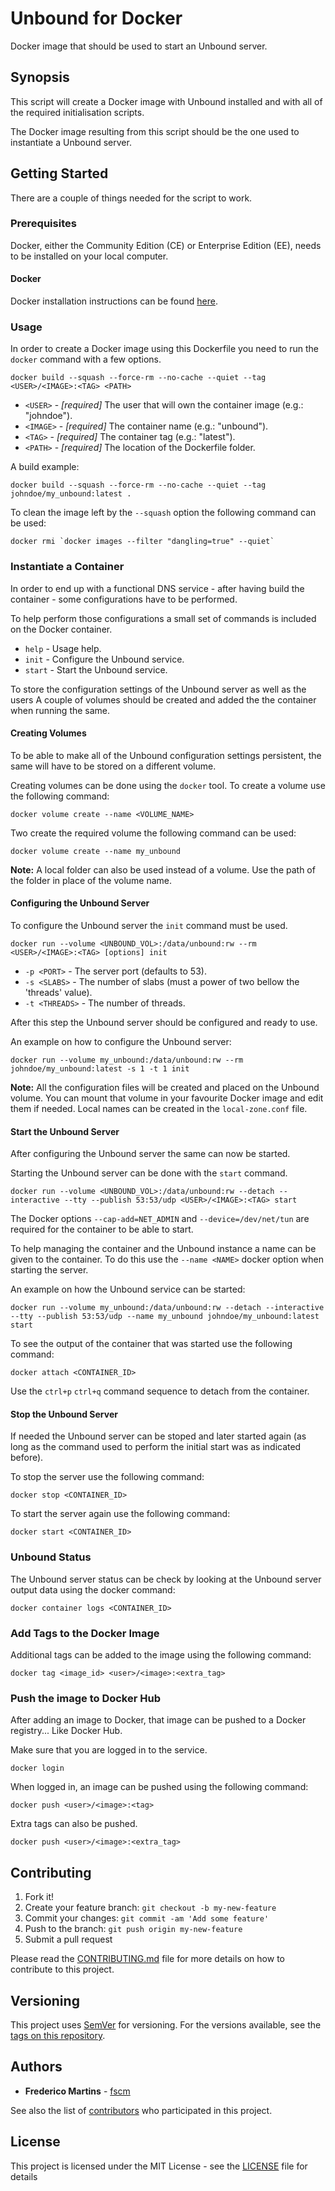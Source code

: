 # Unbound for Docker

Docker image that should be used to start an Unbound server.

## Synopsis

This script will create a Docker image with Unbound installed and with all
of the required initialisation scripts.

The Docker image resulting from this script should be the one used to
instantiate a Unbound server.

## Getting Started

There are a couple of things needed for the script to work.

### Prerequisites

Docker, either the Community Edition (CE) or Enterprise Edition (EE), needs to
be installed on your local computer.

#### Docker

Docker installation instructions can be found
[here](https://docs.docker.com/install/).

### Usage

In order to create a Docker image using this Dockerfile you need to run the
`docker` command with a few options.

```
docker build --squash --force-rm --no-cache --quiet --tag <USER>/<IMAGE>:<TAG> <PATH>
```

* `<USER>` - *[required]* The user that will own the container image (e.g.: "johndoe").
* `<IMAGE>` - *[required]* The container name (e.g.: "unbound").
* `<TAG>` - *[required]* The container tag (e.g.: "latest").
* `<PATH>` - *[required]* The location of the Dockerfile folder.

A build example:

```
docker build --squash --force-rm --no-cache --quiet --tag johndoe/my_unbound:latest .
```

To clean the _<none>_ image left by the `--squash` option the following command
can be used:

```
docker rmi `docker images --filter "dangling=true" --quiet`
```

### Instantiate a Container

In order to end up with a functional DNS service - after having build
the container - some configurations have to be performed.

To help perform those configurations a small set of commands is included on the
Docker container.

- `help` - Usage help.
- `init` - Configure the Unbound service.
- `start` - Start the Unbound service.

To store the configuration settings of the Unbound server as well as the users
A couple of volumes should be created and added the the container when running
the same.

#### Creating Volumes

To be able to make all of the Unbound configuration settings persistent, the
same will have to be stored on a different volume.

Creating volumes can be done using the `docker` tool. To create a volume use
the following command:

```
docker volume create --name <VOLUME_NAME>
```

Two create the required volume the following command can be used:

```
docker volume create --name my_unbound
```

**Note:** A local folder can also be used instead of a volume. Use the path of
the folder in place of the volume name.

#### Configuring the Unbound Server

To configure the Unbound server the `init` command must be used.

```
docker run --volume <UNBOUND_VOL>:/data/unbound:rw --rm <USER>/<IMAGE>:<TAG> [options] init
```

* `-p <PORT>` - The server port (defaults to 53).
* `-s <SLABS>` - The number of slabs (must a power of two bellow the 'threads' value).
* `-t <THREADS>` - The number of threads.

After this step the Unbound server should be configured and ready to use.

An example on how to configure the Unbound server:

```
docker run --volume my_unbound:/data/unbound:rw --rm johndoe/my_unbound:latest -s 1 -t 1 init
```

**Note:** All the configuration files will be created and placed on the Unbound
volume. You can mount that volume in your favourite Docker image and edit them
if needed. Local names can be created in the `local-zone.conf` file.

#### Start the Unbound Server

After configuring the Unbound server the same can now be started.

Starting the Unbound server can be done with the `start` command.

```
docker run --volume <UNBOUND_VOL>:/data/unbound:rw --detach --interactive --tty --publish 53:53/udp <USER>/<IMAGE>:<TAG> start
```

The Docker options `--cap-add=NET_ADMIN` and `--device=/dev/net/tun` are
required for the container to be able to start.

To help managing the container and the Unbound instance a name can be given to
the container. To do this use the `--name <NAME>` docker option when starting
the server.

An example on how the Unbound service can be started:

```
docker run --volume my_unbound:/data/unbound:rw --detach --interactive --tty --publish 53:53/udp --name my_unbound johndoe/my_unbound:latest start
```

To see the output of the container that was started use the following command:

```
docker attach <CONTAINER_ID>
```

Use the `ctrl+p` `ctrl+q` command sequence to detach from the container.

#### Stop the Unbound Server

If needed the Unbound server can be stoped and later started again (as long as
the command used to perform the initial start was as indicated before).

To stop the server use the following command:

```
docker stop <CONTAINER_ID>
```

To start the server again use the following command:

```
docker start <CONTAINER_ID>
```

### Unbound Status

The Unbound server status can be check by looking at the Unbound server output
data using the docker command:

```
docker container logs <CONTAINER_ID>
```

### Add Tags to the Docker Image

Additional tags can be added to the image using the following command:

```
docker tag <image_id> <user>/<image>:<extra_tag>
```

### Push the image to Docker Hub

After adding an image to Docker, that image can be pushed to a Docker registry... Like Docker Hub.

Make sure that you are logged in to the service.

```
docker login
```

When logged in, an image can be pushed using the following command:

```
docker push <user>/<image>:<tag>
```

Extra tags can also be pushed.

```
docker push <user>/<image>:<extra_tag>
```

## Contributing

1. Fork it!
2. Create your feature branch: `git checkout -b my-new-feature`
3. Commit your changes: `git commit -am 'Add some feature'`
4. Push to the branch: `git push origin my-new-feature`
5. Submit a pull request

Please read the [CONTRIBUTING.md](CONTRIBUTING.md) file for more details on how
to contribute to this project.

## Versioning

This project uses [SemVer](http://semver.org/) for versioning. For the versions
available, see the [tags on this repository](https://github.com/fscm/docker-unbound/tags).

## Authors

* **Frederico Martins** - [fscm](https://github.com/fscm)

See also the list of [contributors](https://github.com/fscm/docker-unbound/contributors)
who participated in this project.

## License

This project is licensed under the MIT License - see the [LICENSE](LICENSE)
file for details
